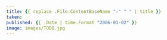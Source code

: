 ```yaml
---
title: {{ replace .File.ContentBaseName "-" " " | title }}
taken:
published: {{ .Date | time.Format "2006-01-02" }}
image: images/TODO.jpg
---
```

